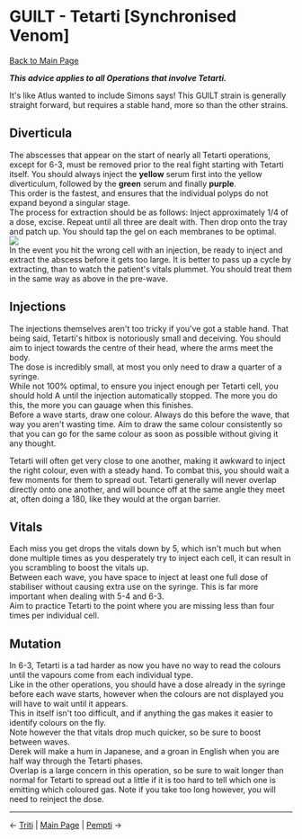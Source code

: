 
# GUILT - Tetarti [Synchronised Venom]

[Back to Main Page](../index.md)

***This advice applies to all Operations that involve Tetarti.*** <br>

It's like Atlus wanted to include Simons says! This GUILT strain is generally straight forward, but requires a stable hand, more so than the other strains. <br>

## Diverticula

The abscesses that appear on the start of nearly all Tetarti operations, except for 6-3, must be removed prior to the real fight starting with Tetarti itself. You should always inject the **yellow** serum first into the yellow diverticulum, followed by the **green** serum and finally **purple**.
 <br>
 This order is the fastest, and ensures that the individual polyps do not expand beyond a singular stage. <br>
 The process for extraction should be as follows: Inject approximately 1/4 of a dose, excise. Repeat until all three are dealt with. Then drop onto the tray and patch up. You should tap the gel on each membranes to be optimal. <br>
 ![](./img/tetarti_diverticula.gif) <br>
In the event you hit the wrong cell with an injection, be ready to inject and extract the abscess before it gets too large. It is better to pass up a cycle by extracting, than to watch the patient's vitals plummet. You should treat them in the same way as above in the pre-wave. <br>
 
## Injections

The injections themselves aren't too tricky if you've got a stable hand. That being said, Tetarti's hitbox is notoriously small and deceiving. You should aim to inject towards the centre of their head, where the arms meet the body. <br>
The dose is incredibly small, at most you only need to draw a quarter of a syringe. <br>
While not 100% optimal, to ensure you inject enough per Tetarti cell, you should hold A until the injection automatically stopped. The more you do this, the more you can gauage when this finishes. <br>
Before a wave starts, draw one colour. Always do this before the wave, that way you aren't wasting time. Aim to draw the same colour consistently so that you can go for the same colour as soon as possible without giving it any thought. <br>

Tetarti will often get very close to one another, making it awkward to inject the right colour, even with a steady hand. To combat this, you should wait a few moments for them to spread out. Tetarti generally will never overlap directly onto one another, and will bounce off at the same angle they meet at, often doing a 180, like they would at the organ barrier. <br>

## Vitals

Each miss you get drops the vitals down by 5, which isn't much but when done multiple times as you desperately try to inject each cell, it can result in you scrambling to boost the vitals up. <br>
Between each wave, you have space to inject at least one full dose of stabiliser without causing extra use on the syringe. This is far more important when dealing with 5-4 and 6-3. <br>
Aim to practice Tetarti to the point where you are missing less than four times per individual cell. <br>

## Mutation

In 6-3, Tetarti is a tad harder as now you have no way to read the colours until the vapours come from each individual type. <br>
Like in the other operations, you should have a dose already in the syringe before each wave starts, however when the colours are not displayed you will have to wait until it appears. <br>
This in itself isn't too difficult, and if anything the gas makes it easier to identify colours on the fly. <br>
Note however the that vitals drop much quicker, so be sure to boost between waves. <br>
Derek will make a hum in Japanese, and a groan in English when you are half way through the Tetarti phases. <br>
Overlap is a large concern in this operation, so be sure to wait longer than normal for Tetarti to spread out a little if it is too hard to tell which one is emitting which coloured gas. Note if you take too long however, you will need to reinject the dose. <br>

---

← [Triti](./triti.md) | [Main Page](../index.md) | [Pempti](./pempti.md) →